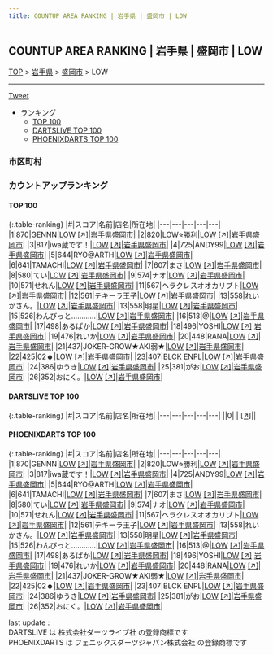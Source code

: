```yaml
---
title: COUNTUP AREA RANKING | 岩手県 | 盛岡市 | LOW
---
```

## COUNTUP AREA RANKING | 岩手県 | 盛岡市 | LOW

[TOP](/darts/rank/) > [岩手県](/darts/rank/岩手県/) > [盛岡市](/darts/rank/岩手県/盛岡市/) > LOW

___

<a href="https://twitter.com/share?ref_src=twsrc%5Etfw" data-text="COUNTUP AREA RANKING | 岩手県盛岡市LOW" class="twitter-share-button" data-hashtags="DARTSLIVE,PHOENIXDARTS,darts,ダーツ" data-show-count="false">Tweet</a>

* [ランキング](#カウントアップランキング)
    * [TOP 100](#top-100)
    * [DARTSLIVE TOP 100](#dartslive-top-100)
    * [PHOENIXDARTS TOP 100](#phoenixdarts-top-100)

### 市区町村

<ul>

</ul>

### カウントアップランキング

#### TOP 100



{:.table-ranking}
|#|スコア|名前|店名|所在地|
|---|---|---|---|---|
|1|870|<span class="rank-name-pd">GENNN</span>|<a href="/darts/rank/shops/8022.html">LOW</a> <a href="https://vs.phoenixdarts.com/jp/shop/shopDetailInfo/s_8022?s_seq=8022">[↗]</a>|<a href="/darts/rank/岩手県/盛岡市">岩手県盛岡市</a>|
|2|820|<span class="rank-name-pd">LOW⭐︎勝利</span>|<a href="/darts/rank/shops/8022.html">LOW</a> <a href="https://vs.phoenixdarts.com/jp/shop/shopDetailInfo/s_8022?s_seq=8022">[↗]</a>|<a href="/darts/rank/岩手県/盛岡市">岩手県盛岡市</a>|
|3|817|<span class="rank-name-pd">iwa蔵です！</span>|<a href="/darts/rank/shops/8022.html">LOW</a> <a href="https://vs.phoenixdarts.com/jp/shop/shopDetailInfo/s_8022?s_seq=8022">[↗]</a>|<a href="/darts/rank/岩手県/盛岡市">岩手県盛岡市</a>|
|4|725|<span class="rank-name-pd">ANDY99</span>|<a href="/darts/rank/shops/8022.html">LOW</a> <a href="https://vs.phoenixdarts.com/jp/shop/shopDetailInfo/s_8022?s_seq=8022">[↗]</a>|<a href="/darts/rank/岩手県/盛岡市">岩手県盛岡市</a>|
|5|644|<span class="rank-name-pd">RYO@ARTH</span>|<a href="/darts/rank/shops/8022.html">LOW</a> <a href="https://vs.phoenixdarts.com/jp/shop/shopDetailInfo/s_8022?s_seq=8022">[↗]</a>|<a href="/darts/rank/岩手県/盛岡市">岩手県盛岡市</a>|
|6|641|<span class="rank-name-pd">TAMACHI</span>|<a href="/darts/rank/shops/8022.html">LOW</a> <a href="https://vs.phoenixdarts.com/jp/shop/shopDetailInfo/s_8022?s_seq=8022">[↗]</a>|<a href="/darts/rank/岩手県/盛岡市">岩手県盛岡市</a>|
|7|607|<span class="rank-name-pd">まさ</span>|<a href="/darts/rank/shops/8022.html">LOW</a> <a href="https://vs.phoenixdarts.com/jp/shop/shopDetailInfo/s_8022?s_seq=8022">[↗]</a>|<a href="/darts/rank/岩手県/盛岡市">岩手県盛岡市</a>|
|8|580|<span class="rank-name-pd">てい</span>|<a href="/darts/rank/shops/8022.html">LOW</a> <a href="https://vs.phoenixdarts.com/jp/shop/shopDetailInfo/s_8022?s_seq=8022">[↗]</a>|<a href="/darts/rank/岩手県/盛岡市">岩手県盛岡市</a>|
|9|574|<span class="rank-name-pd">ナオ</span>|<a href="/darts/rank/shops/8022.html">LOW</a> <a href="https://vs.phoenixdarts.com/jp/shop/shopDetailInfo/s_8022?s_seq=8022">[↗]</a>|<a href="/darts/rank/岩手県/盛岡市">岩手県盛岡市</a>|
|10|571|<span class="rank-name-pd">せれん</span>|<a href="/darts/rank/shops/8022.html">LOW</a> <a href="https://vs.phoenixdarts.com/jp/shop/shopDetailInfo/s_8022?s_seq=8022">[↗]</a>|<a href="/darts/rank/岩手県/盛岡市">岩手県盛岡市</a>|
|11|567|<span class="rank-name-pd">ヘラクレスオオカリブト</span>|<a href="/darts/rank/shops/8022.html">LOW</a> <a href="https://vs.phoenixdarts.com/jp/shop/shopDetailInfo/s_8022?s_seq=8022">[↗]</a>|<a href="/darts/rank/岩手県/盛岡市">岩手県盛岡市</a>|
|12|561|<span class="rank-name-pd">テキーラ王子</span>|<a href="/darts/rank/shops/8022.html">LOW</a> <a href="https://vs.phoenixdarts.com/jp/shop/shopDetailInfo/s_8022?s_seq=8022">[↗]</a>|<a href="/darts/rank/岩手県/盛岡市">岩手県盛岡市</a>|
|13|558|<span class="rank-name-pd">れいかさん。</span>|<a href="/darts/rank/shops/8022.html">LOW</a> <a href="https://vs.phoenixdarts.com/jp/shop/shopDetailInfo/s_8022?s_seq=8022">[↗]</a>|<a href="/darts/rank/岩手県/盛岡市">岩手県盛岡市</a>|
|13|558|<span class="rank-name-pd">明星</span>|<a href="/darts/rank/shops/8022.html">LOW</a> <a href="https://vs.phoenixdarts.com/jp/shop/shopDetailInfo/s_8022?s_seq=8022">[↗]</a>|<a href="/darts/rank/岩手県/盛岡市">岩手県盛岡市</a>|
|15|526|<span class="rank-name-pd">わんびっと............</span>|<a href="/darts/rank/shops/8022.html">LOW</a> <a href="https://vs.phoenixdarts.com/jp/shop/shopDetailInfo/s_8022?s_seq=8022">[↗]</a>|<a href="/darts/rank/岩手県/盛岡市">岩手県盛岡市</a>|
|16|513|<span class="rank-name-pd">@</span>|<a href="/darts/rank/shops/8022.html">LOW</a> <a href="https://vs.phoenixdarts.com/jp/shop/shopDetailInfo/s_8022?s_seq=8022">[↗]</a>|<a href="/darts/rank/岩手県/盛岡市">岩手県盛岡市</a>|
|17|498|<span class="rank-name-pd">あるぱか</span>|<a href="/darts/rank/shops/8022.html">LOW</a> <a href="https://vs.phoenixdarts.com/jp/shop/shopDetailInfo/s_8022?s_seq=8022">[↗]</a>|<a href="/darts/rank/岩手県/盛岡市">岩手県盛岡市</a>|
|18|496|<span class="rank-name-pd">YOSHI</span>|<a href="/darts/rank/shops/8022.html">LOW</a> <a href="https://vs.phoenixdarts.com/jp/shop/shopDetailInfo/s_8022?s_seq=8022">[↗]</a>|<a href="/darts/rank/岩手県/盛岡市">岩手県盛岡市</a>|
|19|476|<span class="rank-name-pd">れいか</span>|<a href="/darts/rank/shops/8022.html">LOW</a> <a href="https://vs.phoenixdarts.com/jp/shop/shopDetailInfo/s_8022?s_seq=8022">[↗]</a>|<a href="/darts/rank/岩手県/盛岡市">岩手県盛岡市</a>|
|20|448|<span class="rank-name-pd">RANA</span>|<a href="/darts/rank/shops/8022.html">LOW</a> <a href="https://vs.phoenixdarts.com/jp/shop/shopDetailInfo/s_8022?s_seq=8022">[↗]</a>|<a href="/darts/rank/岩手県/盛岡市">岩手県盛岡市</a>|
|21|437|<span class="rank-name-pd">JOKER-GROW★AKI弱★</span>|<a href="/darts/rank/shops/8022.html">LOW</a> <a href="https://vs.phoenixdarts.com/jp/shop/shopDetailInfo/s_8022?s_seq=8022">[↗]</a>|<a href="/darts/rank/岩手県/盛岡市">岩手県盛岡市</a>|
|22|425|<span class="rank-name-pd">02☻</span>|<a href="/darts/rank/shops/8022.html">LOW</a> <a href="https://vs.phoenixdarts.com/jp/shop/shopDetailInfo/s_8022?s_seq=8022">[↗]</a>|<a href="/darts/rank/岩手県/盛岡市">岩手県盛岡市</a>|
|23|407|<span class="rank-name-pd">BLCK ENPL</span>|<a href="/darts/rank/shops/8022.html">LOW</a> <a href="https://vs.phoenixdarts.com/jp/shop/shopDetailInfo/s_8022?s_seq=8022">[↗]</a>|<a href="/darts/rank/岩手県/盛岡市">岩手県盛岡市</a>|
|24|386|<span class="rank-name-pd">ゆうき</span>|<a href="/darts/rank/shops/8022.html">LOW</a> <a href="https://vs.phoenixdarts.com/jp/shop/shopDetailInfo/s_8022?s_seq=8022">[↗]</a>|<a href="/darts/rank/岩手県/盛岡市">岩手県盛岡市</a>|
|25|381|<span class="rank-name-pd">がお</span>|<a href="/darts/rank/shops/8022.html">LOW</a> <a href="https://vs.phoenixdarts.com/jp/shop/shopDetailInfo/s_8022?s_seq=8022">[↗]</a>|<a href="/darts/rank/岩手県/盛岡市">岩手県盛岡市</a>|
|26|352|<span class="rank-name-pd">おにく。</span>|<a href="/darts/rank/shops/8022.html">LOW</a> <a href="https://vs.phoenixdarts.com/jp/shop/shopDetailInfo/s_8022?s_seq=8022">[↗]</a>|<a href="/darts/rank/岩手県/盛岡市">岩手県盛岡市</a>|


#### DARTSLIVE TOP 100



{:.table-ranking}
|#|スコア|名前|店名|所在地|
|---|---|---|---|---|
||0|<span class="rank-name-dl"> </span>|<a href="/darts/rank/shops/.html"></a> <a href="">[↗]</a>|<a href="/darts/rank//"></a>|


#### PHOENIXDARTS TOP 100



{:.table-ranking}
|#|スコア|名前|店名|所在地|
|---|---|---|---|---|
|1|870|<span class="rank-name-pd">GENNN</span>|<a href="/darts/rank/shops/8022.html">LOW</a> <a href="https://vs.phoenixdarts.com/jp/shop/shopDetailInfo/s_8022?s_seq=8022">[↗]</a>|<a href="/darts/rank/岩手県/盛岡市">岩手県盛岡市</a>|
|2|820|<span class="rank-name-pd">LOW⭐︎勝利</span>|<a href="/darts/rank/shops/8022.html">LOW</a> <a href="https://vs.phoenixdarts.com/jp/shop/shopDetailInfo/s_8022?s_seq=8022">[↗]</a>|<a href="/darts/rank/岩手県/盛岡市">岩手県盛岡市</a>|
|3|817|<span class="rank-name-pd">iwa蔵です！</span>|<a href="/darts/rank/shops/8022.html">LOW</a> <a href="https://vs.phoenixdarts.com/jp/shop/shopDetailInfo/s_8022?s_seq=8022">[↗]</a>|<a href="/darts/rank/岩手県/盛岡市">岩手県盛岡市</a>|
|4|725|<span class="rank-name-pd">ANDY99</span>|<a href="/darts/rank/shops/8022.html">LOW</a> <a href="https://vs.phoenixdarts.com/jp/shop/shopDetailInfo/s_8022?s_seq=8022">[↗]</a>|<a href="/darts/rank/岩手県/盛岡市">岩手県盛岡市</a>|
|5|644|<span class="rank-name-pd">RYO@ARTH</span>|<a href="/darts/rank/shops/8022.html">LOW</a> <a href="https://vs.phoenixdarts.com/jp/shop/shopDetailInfo/s_8022?s_seq=8022">[↗]</a>|<a href="/darts/rank/岩手県/盛岡市">岩手県盛岡市</a>|
|6|641|<span class="rank-name-pd">TAMACHI</span>|<a href="/darts/rank/shops/8022.html">LOW</a> <a href="https://vs.phoenixdarts.com/jp/shop/shopDetailInfo/s_8022?s_seq=8022">[↗]</a>|<a href="/darts/rank/岩手県/盛岡市">岩手県盛岡市</a>|
|7|607|<span class="rank-name-pd">まさ</span>|<a href="/darts/rank/shops/8022.html">LOW</a> <a href="https://vs.phoenixdarts.com/jp/shop/shopDetailInfo/s_8022?s_seq=8022">[↗]</a>|<a href="/darts/rank/岩手県/盛岡市">岩手県盛岡市</a>|
|8|580|<span class="rank-name-pd">てい</span>|<a href="/darts/rank/shops/8022.html">LOW</a> <a href="https://vs.phoenixdarts.com/jp/shop/shopDetailInfo/s_8022?s_seq=8022">[↗]</a>|<a href="/darts/rank/岩手県/盛岡市">岩手県盛岡市</a>|
|9|574|<span class="rank-name-pd">ナオ</span>|<a href="/darts/rank/shops/8022.html">LOW</a> <a href="https://vs.phoenixdarts.com/jp/shop/shopDetailInfo/s_8022?s_seq=8022">[↗]</a>|<a href="/darts/rank/岩手県/盛岡市">岩手県盛岡市</a>|
|10|571|<span class="rank-name-pd">せれん</span>|<a href="/darts/rank/shops/8022.html">LOW</a> <a href="https://vs.phoenixdarts.com/jp/shop/shopDetailInfo/s_8022?s_seq=8022">[↗]</a>|<a href="/darts/rank/岩手県/盛岡市">岩手県盛岡市</a>|
|11|567|<span class="rank-name-pd">ヘラクレスオオカリブト</span>|<a href="/darts/rank/shops/8022.html">LOW</a> <a href="https://vs.phoenixdarts.com/jp/shop/shopDetailInfo/s_8022?s_seq=8022">[↗]</a>|<a href="/darts/rank/岩手県/盛岡市">岩手県盛岡市</a>|
|12|561|<span class="rank-name-pd">テキーラ王子</span>|<a href="/darts/rank/shops/8022.html">LOW</a> <a href="https://vs.phoenixdarts.com/jp/shop/shopDetailInfo/s_8022?s_seq=8022">[↗]</a>|<a href="/darts/rank/岩手県/盛岡市">岩手県盛岡市</a>|
|13|558|<span class="rank-name-pd">れいかさん。</span>|<a href="/darts/rank/shops/8022.html">LOW</a> <a href="https://vs.phoenixdarts.com/jp/shop/shopDetailInfo/s_8022?s_seq=8022">[↗]</a>|<a href="/darts/rank/岩手県/盛岡市">岩手県盛岡市</a>|
|13|558|<span class="rank-name-pd">明星</span>|<a href="/darts/rank/shops/8022.html">LOW</a> <a href="https://vs.phoenixdarts.com/jp/shop/shopDetailInfo/s_8022?s_seq=8022">[↗]</a>|<a href="/darts/rank/岩手県/盛岡市">岩手県盛岡市</a>|
|15|526|<span class="rank-name-pd">わんびっと............</span>|<a href="/darts/rank/shops/8022.html">LOW</a> <a href="https://vs.phoenixdarts.com/jp/shop/shopDetailInfo/s_8022?s_seq=8022">[↗]</a>|<a href="/darts/rank/岩手県/盛岡市">岩手県盛岡市</a>|
|16|513|<span class="rank-name-pd">@</span>|<a href="/darts/rank/shops/8022.html">LOW</a> <a href="https://vs.phoenixdarts.com/jp/shop/shopDetailInfo/s_8022?s_seq=8022">[↗]</a>|<a href="/darts/rank/岩手県/盛岡市">岩手県盛岡市</a>|
|17|498|<span class="rank-name-pd">あるぱか</span>|<a href="/darts/rank/shops/8022.html">LOW</a> <a href="https://vs.phoenixdarts.com/jp/shop/shopDetailInfo/s_8022?s_seq=8022">[↗]</a>|<a href="/darts/rank/岩手県/盛岡市">岩手県盛岡市</a>|
|18|496|<span class="rank-name-pd">YOSHI</span>|<a href="/darts/rank/shops/8022.html">LOW</a> <a href="https://vs.phoenixdarts.com/jp/shop/shopDetailInfo/s_8022?s_seq=8022">[↗]</a>|<a href="/darts/rank/岩手県/盛岡市">岩手県盛岡市</a>|
|19|476|<span class="rank-name-pd">れいか</span>|<a href="/darts/rank/shops/8022.html">LOW</a> <a href="https://vs.phoenixdarts.com/jp/shop/shopDetailInfo/s_8022?s_seq=8022">[↗]</a>|<a href="/darts/rank/岩手県/盛岡市">岩手県盛岡市</a>|
|20|448|<span class="rank-name-pd">RANA</span>|<a href="/darts/rank/shops/8022.html">LOW</a> <a href="https://vs.phoenixdarts.com/jp/shop/shopDetailInfo/s_8022?s_seq=8022">[↗]</a>|<a href="/darts/rank/岩手県/盛岡市">岩手県盛岡市</a>|
|21|437|<span class="rank-name-pd">JOKER-GROW★AKI弱★</span>|<a href="/darts/rank/shops/8022.html">LOW</a> <a href="https://vs.phoenixdarts.com/jp/shop/shopDetailInfo/s_8022?s_seq=8022">[↗]</a>|<a href="/darts/rank/岩手県/盛岡市">岩手県盛岡市</a>|
|22|425|<span class="rank-name-pd">02☻</span>|<a href="/darts/rank/shops/8022.html">LOW</a> <a href="https://vs.phoenixdarts.com/jp/shop/shopDetailInfo/s_8022?s_seq=8022">[↗]</a>|<a href="/darts/rank/岩手県/盛岡市">岩手県盛岡市</a>|
|23|407|<span class="rank-name-pd">BLCK ENPL</span>|<a href="/darts/rank/shops/8022.html">LOW</a> <a href="https://vs.phoenixdarts.com/jp/shop/shopDetailInfo/s_8022?s_seq=8022">[↗]</a>|<a href="/darts/rank/岩手県/盛岡市">岩手県盛岡市</a>|
|24|386|<span class="rank-name-pd">ゆうき</span>|<a href="/darts/rank/shops/8022.html">LOW</a> <a href="https://vs.phoenixdarts.com/jp/shop/shopDetailInfo/s_8022?s_seq=8022">[↗]</a>|<a href="/darts/rank/岩手県/盛岡市">岩手県盛岡市</a>|
|25|381|<span class="rank-name-pd">がお</span>|<a href="/darts/rank/shops/8022.html">LOW</a> <a href="https://vs.phoenixdarts.com/jp/shop/shopDetailInfo/s_8022?s_seq=8022">[↗]</a>|<a href="/darts/rank/岩手県/盛岡市">岩手県盛岡市</a>|
|26|352|<span class="rank-name-pd">おにく。</span>|<a href="/darts/rank/shops/8022.html">LOW</a> <a href="https://vs.phoenixdarts.com/jp/shop/shopDetailInfo/s_8022?s_seq=8022">[↗]</a>|<a href="/darts/rank/岩手県/盛岡市">岩手県盛岡市</a>|


<div class="footer border-top border-gray-light mt-5 pt-3 text-right text-gray">
    last update : <span style="font-weight: italic" id="foot_last_modified"></span><br />
    DARTSLIVE は 株式会社ダーツライブ社 の登録商標です<br />
    PHOENIXDARTS は フェニックスダーツジャパン株式会社 の登録商標です<br />
</div>

<script src="https://cdnjs.cloudflare.com/ajax/libs/jquery.tablesorter/2.31.3/js/jquery.tablesorter.min.js" integrity="sha512-qzgd5cYSZcosqpzpn7zF2ZId8f/8CHmFKZ8j7mU4OUXTNRd5g+ZHBPsgKEwoqxCtdQvExE5LprwwPAgoicguNg==" crossorigin="anonymous" referrerpolicy="no-referrer"></script>
<link rel="stylesheet" href="https://cdnjs.cloudflare.com/ajax/libs/jquery.tablesorter/2.31.3/css/theme.default.min.css" integrity="sha512-wghhOJkjQX0Lh3NSWvNKeZ0ZpNn+SPVXX1Qyc9OCaogADktxrBiBdKGDoqVUOyhStvMBmJQ8ZdMHiR3wuEq8+w==" crossorigin="anonymous" referrerpolicy="no-referrer" />
<script>
$(function() {
    $(".table-ranking").tablesorter({sortList:[[0, 0]]});
    $("#foot_last_modified").text(formatDate(new Date(document.lastModified), 'yyyy-MM-dd HH:mm:ss'));
});
</script>

<script async src="https://platform.twitter.com/widgets.js" charset="utf-8"></script>